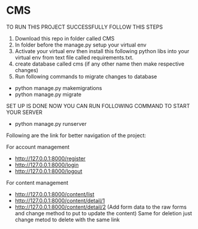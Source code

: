 # CMS

TO RUN THIS PROJECT SUCCESSFULLY FOLLOW THIS STEPS


1) Download this repo in folder called CMS
2) In folder before the manage.py setup your virtual env
3) Activate your virtual env then install this following python libs into your virtual env from text file called requirements.txt.
4) create database called cms (if any other name then make respective changes)
5) Run following commands to migrate changes to database
  - python manage.py makemigrations
  - python manage.py migrate
  
SET UP IS DONE NOW YOU CAN RUN FOLLOWING COMMAND TO START YOUR SERVER
  - python manage.py runserver

Following are the link for better navigation of the project:

For account management
- http://127.0.0.1:8000/register
- http://127.0.0.1:8000/login
- http://127.0.0.1:8000/logout

For content management
- http://127.0.0.1:8000/content/list
- http://127.0.0.1:8000/content/detail/1
- http://127.0.0.1:8000/content/detail/2 (Add form data to the raw forms and change method to put to update the content)
Same for deletion just change metod to delete with the same link


